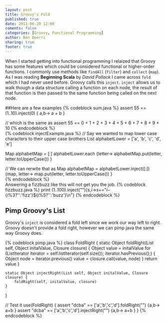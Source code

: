 ```yaml
---
layout: post
title: Groovy's Fold
published: true
date: 2011-06-20 12:00
coments: false
categories: [Groovy, Functional Programming]
author: Ben Doerri
sharing: true
footer: true
---
```

When I started getting into functional programming I relaized that Groovy has some features which could be considered functional or higher-order functions. I commonly use methods like `findAll` (`filter`) and `collect` (`map`). As I was reading **Beginning Scala** by *David Pollack* I came across `fold` which I had never used before. Groovy calls this `inject`. `inject` allows us to walk though a data structure calling a function on each node, the result of that function is then passed to the same function being called on the next node. 

##Here are a few examples
{% codeblock sum.java %}
assert 55 == (1..10).inject(0) { a,b-> a + b }

// which is the same as
assert 55 == 0 + 1 + 2 + 3 + 4 + 5 + 6 + 7 + 8 + 9 + 10
{% endcodeblock %}
<br />
{% codeblock injectExample.java %}
// Say we wanted to map lower case characters to their upper case brothers
List alphabetLower = ['a', 'b', 'c', 'd', 'e']

Map alphabetMap = [:]
alphabetLower.each {letter->
    alphabetMap.put(letter, letter.toUpperCase())
}

// We can rerwite that as 
Map alphabetMap = alphabetLower.inject([:]) {map, letter->
    map.put(letter, letter.toUpperCase())
}   
{% endcodeblock %}
<br />
Answering a fizzbuzz like this will not get you the job.
{% codeblock fizzbuzz.java %}
print (1..100).inject(""){s,i->s+="$i-${i%3?'':'fizz'}${i%5?'':'buzz'}\n"} 
{% endcodeblock %}
<br />
## Pimp Groovy's List

Groovy's `inject` is considered a fold left since we work our way left to right. Groovy doesn't provide a fold right, however we can pimp java the same way Groovy does.

{% codeblock pimp.java %}
class FoldRight {
    static Object foldRight(List self, Object initalValue, Closure closure) {
        Object value = initalValue
        for (ListIterator iterator = self.listIterator(self.size()); iterator.hasPrevious();) {
            Object node = iterator.previous()
            value = closure.call(value, node)
        }
        return value
    } 
     
    static Object injectRight(List self, Object initalValue, Closure closure) {
        foldRight(self, initalValue, closure)
    }
}
 
// Test it
use(FoldRight) {
    assert "dcba" == ['a','b','c','d'].foldRight("") {a,b-> a+b }
    assert "dcba" == ['a','b','c','d'].injectRight("") {a,b-> a+b }
}
{% endcodeblock %}
